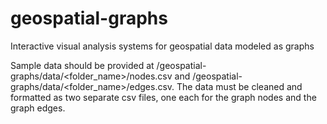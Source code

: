 # geospatial-graphs
Interactive visual analysis systems for geospatial data modeled as graphs

Sample data should be provided at /geospatial-graphs/data/<folder_name>/nodes.csv and /geospatial-graphs/data/<folder_name>/edges.csv. The data must be cleaned and formatted as two separate csv files, one each for the graph nodes and the graph edges.